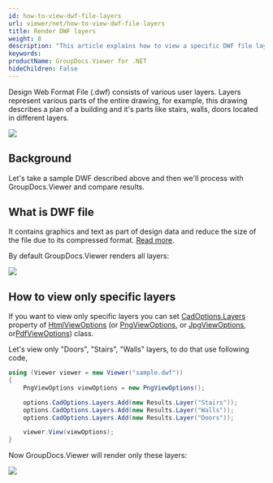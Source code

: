 ```yaml
---
id: how-to-view-dwf-file-layers
url: viewer/net/how-to-view-dwf-file-layers
title: Render DWF layers
weight: 8
description: "This article explains how to view a specific DWF file layers with GroupDocs.Viewer within your .NET / C# applications."
keywords: 
productName: GroupDocs.Viewer for .NET
hideChildren: False
---
```

Design Web Format File (.dwf) consists of various user layers. Layers represent various parts of the entire drawing, for example, this drawing describes a plan of a building and it's parts like stairs, walls, doors located in different layers.

![](viewer/net/images/how-to-view-dwf-file-layers.png)

## Background

Let's take a sample DWF described above and then we'll process with GroupDocs.Viewer and compare results.

## What is DWF file
It contains graphics and text as part of design data and reduce the size of the file due to its compressed format. [Read more](https://docs.fileformat.com/cad/dwf/). 

By default GroupDocs.Viewer renders all layers:

![](viewer/net/images/how-to-view-dwf-file-layers_1.png)

## How to view only specific layers

If you want to view only specific layers you can set [CadOptions.Layers](https://apireference.groupdocs.com/net/viewer/groupdocs.viewer.options/cadoptions/properties/layers) property of [HtmlViewOptions](https://apireference.groupdocs.com/net/viewer/groupdocs.viewer.options/htmlviewoptions) (or [PngView](https://apireference.groupdocs.com/net/viewer/groupdocs.viewer.options/pngviewoptions)[Options](https://apireference.groupdocs.com/net/viewer/groupdocs.viewer.options/pngviewoptions), or  [JpgView](https://apireference.groupdocs.com/net/viewer/groupdocs.viewer.options/jpgviewoptions)[Options](https://apireference.groupdocs.com/net/viewer/groupdocs.viewer.options/jpgviewoptions), or[PdfViewOptions](https://apireference.groupdocs.com/net/viewer/groupdocs.viewer.options/pdfviewoptions)) class. 

Let's view only "Doors", "Stairs", "Walls" layers, to do that use following code, 

```csharp
using (Viewer viewer = new Viewer("sample.dwf"))
{
    PngViewOptions viewOptions = new PngViewOptions();

    options.CadOptions.Layers.Add(new Results.Layer("Stairs"));
    options.CadOptions.Layers.Add(new Results.Layer("Walls"));
    options.CadOptions.Layers.Add(new Results.Layer("Doors"));

    viewer.View(viewOptions);
}
```

Now GroupDocs.Viewer will render only these layers:

![](viewer/net/images/how-to-view-dwf-file-layers_2.png)


